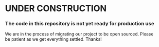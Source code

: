 # UNDER CONSTRUCTION

### The code in this repository is not yet ready for production use

We are in the process of migrating our project to be open sourced.  Please be patient as we get everything settled.  Thanks!

<!--
# Getting started with the Places Monitor for Android

Table of Contents

1. [About this project](#about-this-project)
2. [Current version](#current-version)
3. [Contributing to the project](#contributing-to-the-project)
4. [Environment setup](#environment-setup)
    - [Open the Android Studio project](#open-the-android-studio-project)
    - [Command line integration](#command-line-integration)
5. [Tips for Location testing on Android](#tips-for-location-testing-on-android)
6. [Licensing](#licensing)

## About this project

The Places Monitor for Android is used to manage the integration between Android's Geo Location services and the Android [Places extension](https://mvnrepository.com/artifact/com.adobe.marketing.mobile/places) for the [Adobe Experience Platform SDK](https://github.com/Adobe-Marketing-Cloud/acp-sdks).

## Current version

[![Maven Central](https://img.shields.io/maven-central/v/com.adobe.marketing.mobile/places-monitor.svg?logo=android&logoColor=white)](https://mvnrepository.com/artifact/com.adobe.marketing.mobile/places-monitor)
[![CircleCI](https://img.shields.io/circleci/project/github/adobe/places-monitor-android/master.svg?logo=circleci)](https://circleci.com/gh/adobe/workflows/places-monitor-android)
[![Code Coverage](https://img.shields.io/codecov/c/github/adobe/places-monitor-android/master.svg?logo=codecov)](https://codecov.io/gh/adobe/places-monitor-android/branch/master)

## Contributing to the project

Adobe is not currently accepting external contributions for this project, as it is still in the process of being fully set up. It is our desire to open this project to external contributions in the near future.

We look forward to working with you!

## Environment setup

Android Studio 3.4 or newer is required to open this project.  If necessary, please [update here](https://developer.android.com/studio).

#### Open the Android Studio project

In Android Studio, open the `code/build.gradle` file

#### Command line integration

From command line you can build the project by running the following command:

~~~~
make build
~~~~

You can also run the unit test suite from command line:

~~~~
make test
~~~~

## Tips for Location testing on Android

#### Running the app on Android API 26 and above

To improve user experience, Android 8.0 (Oreo - API level 26) imposes background execution limits, a mechanism which limits certain behaviors by apps that are not running in the foreground (for more information, read the [Android documentation here](https://developer.android.com/about/versions/oreo/background-location-limits)). The result of this is a considerably lower chance of triggering a location update while testing a backgrounded app on an emulator. One way of making sure you get a location update / Geofence trigger while your app is in the background is by opening the Google maps app in the emulator and start faking the location. This usually results in a geofence event being triggered within a few seconds.

#### Running the app on Android API 25 and below

 - In Android Nougat and other previous versions, users must both give permission for an app to receive  Location updates and enable Google Play's Location Services. The easiest way to do this is by opening the "Google Map" app and then granting the permission for google services thorough that app.

- If you are running in an Android Emulator older than API 24, there is a chance that the Google Play Services for providing location is not updated. In such case you will be presented with the prompt to update Google Play Services within your application.

## Licensing
This project is licensed under the Apache V2 License. See [LICENSE](LICENSE) for more information.

-->
